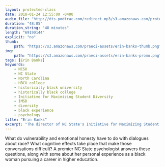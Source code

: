 ```yaml
---
layout: protected-class
date: 2018-01-24 12:55:00 -0400
audio_file: "http://dts.podtrac.com/redirect.mp3/s3.amazonaws.com/protected-class/001%2C+Erin+Banks.mp3"
duration: "48:05"
duration_string: "48 minutes"
length: "69190144"
explicit: "no"
thumb:
    path: "https://s3.amazonaws.com/praeci-assets/erin-banks-thumb.png"
img:
    path: "https://s3.amazonaws.com/praeci-assets/erin-banks-promo.png"
tags: [Erin Banks]
keywords:
    - NCSU
    - NC State
    - North Carolina
    - HBCU college
    - historically black university
    - historically black college
    - Initiative for Maximizing Student Diversity
    - IMSD
    - diversity
    - black experience
    - psychology
title: "Erin Banks"
excerpt: "The director of NC State's Initiative for Maximizing Student Diversity talks about psychology and the black experience"
---
```


What do vulnerability and emotional honesty have to do with dialogues about race? What cognitive effects take place that make those conversations difficult? A premier NC State psychologist answers these questions, along with some about her personal experience as a black woman pursuing a career in higher education.